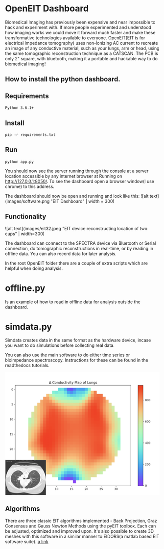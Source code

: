 # OpenEIT Dashboard

Biomedical Imaging has previously been expensive and near impossible to hack and experiment with. If more people experimented and understood how imaging works we could move it forward much faster and make these transformative technologies available to everyone. OpenEIT(EIT is for electrical impedance tomography) uses non-ionizing AC current to recreate an image of any conductive material, such as your lungs, arm or head, using the same tomographic reconstruction technique as a CATSCAN. The PCB is only 2" square, with bluetooth, making it a portable and hackable way to do biomedical imaging!

##  How to install the python dashboard. 

## Requirements
```
Python 3.6.1+
```

## Install
```
pip -r requirements.txt
```

## Run
```
python app.py
```
You should now see the server running through the console at a server location accessible by any internet browser at Running on http://127.0.0.1:8050/. To see the dashboard open a browser window(I use chrome) to this address.

The dashboard should now be open and running and look like this: 
![alt text](images/software.png "EIT Dashboard" | width = 300)


## Functionality 

![alt text](images/eit32.jpeg "EIT device reconstructing location of two cups" | width=300)

The dashboard can connect to the SPECTRA device via Bluetooth or Serial connection, do tomographic reconstructions in real-time, or by reading in offline data. You can also record data for later analysis. 

In the root OpenEIT folder there are a couple of extra scripts which are helpful when doing analysis. 

# offline.py 

Is an example of how to read in offline data for analysis outside the dashboard. 

# simdata.py 

Simdata creates data in the same format as the hardware device, incase you want to do simulations before collecting real data. 

You can also use the main software to do either time series or bioimpedance spectroscopy. Instructions for these can be found in the readthedocs tutorials. 

![alt text](images/LungscomparedtoCTScan.png "Spectra EIT device reconstructing lung cross-section")

## Algorithms 

There are three classic EIT algorithms implemented - Back Projection, Graz Consensus and Gauss Newton Methods using the pyEIT toolbox. Each can be adjusted, optimized and improved upon. It's also possible to create 3D meshes with this software in a similar manner to EIDORS(a matlab based EIT software suite). [a link](https://github.com/liubenyuan/pyEIT)





